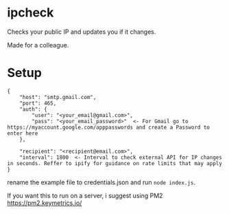 # ipcheck
Checks your public IP and updates you if it changes.

Made for a colleague.

# Setup 

```
{
    "host": "smtp.gmail.com",
    "port": 465,
    "auth": {
        "user": "<your_email@gmail.com>",  
        "pass": "<your_email_password>"  <- For Gmail go to https://myaccount.google.com/apppasswords and create a Password to enter here
    },

    "recipient": "<recipient@email.com>",
    "interval": 1800  <- Interval to check external API for IP changes in seconds. Reffer to ipify for guidance on rate limits that may apply
}
```

rename the example file to credentials.json and run ``node index.js``.

If you want this to run on a server, i suggest using PM2 https://pm2.keymetrics.io/
